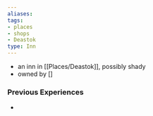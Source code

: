 ```yaml
---
aliases: 
tags: 
- places
- shops
- Deastok
type: Inn
---
```


- an inn in [[Places/Deastok]], possibly shady
- owned by []

### Previous Experiences
-  

